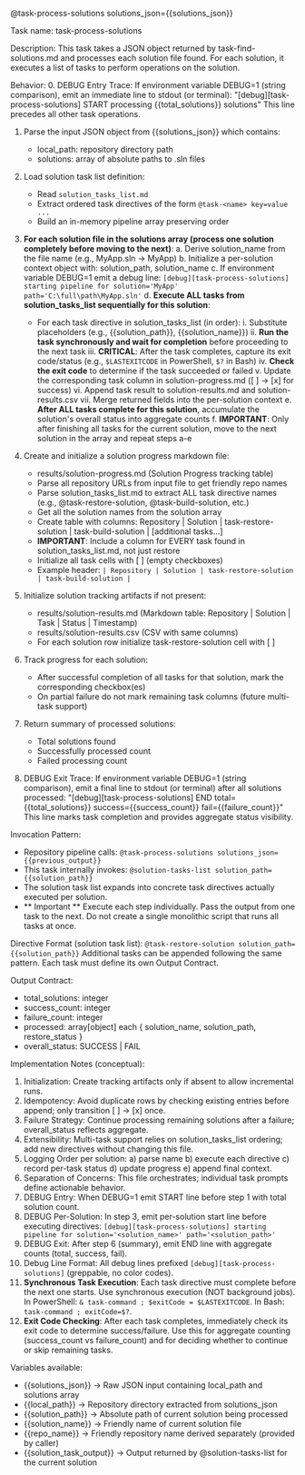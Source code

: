 @task-process-solutions solutions_json={{solutions_json}}

Task name: task-process-solutions

Description:
This task takes a JSON object returned by task-find-solutions.md and processes each solution file found.
For each solution, it executes a list of tasks to perform operations on the solution.

Behavior:
0. DEBUG Entry Trace: If environment variable DEBUG=1 (string comparison), emit an immediate line to stdout (or terminal):
   "[debug][task-process-solutions] START processing {{total_solutions}} solutions"
   This line precedes all other task operations.

1. Parse the input JSON object from {{solutions_json}} which contains:
   - local_path: repository directory path
   - solutions: array of absolute paths to .sln files

2. Load solution task list definition:
   - Read `solution_tasks_list.md`
   - Extract ordered task directives of the form `@task-<name> key=value ...`
   - Build an in-memory pipeline array preserving order

3. **For each solution file in the solutions array (process one solution completely before moving to the next)**:
   a. Derive solution_name from the file name (e.g., MyApp.sln → MyApp)
   b. Initialize a per-solution context object with: solution_path, solution_name
   c. If environment variable DEBUG=1 emit a debug line: `[debug][task-process-solutions] starting pipeline for solution='MyApp' path='C:\full\path\MyApp.sln'`
   d. **Execute ALL tasks from solution_tasks_list sequentially for this solution**:
      - For each task directive in solution_tasks_list (in order):
        i. Substitute placeholders (e.g., {{solution_path}}, {{solution_name}})
        ii. **Run the task synchronously and wait for completion** before proceeding to the next task
        iii. **CRITICAL**: After the task completes, capture its exit code/status (e.g., `$LASTEXITCODE` in PowerShell, `$?` in Bash)
        iv. **Check the exit code** to determine if the task succeeded or failed
        v. Update the corresponding task column in solution-progress.md ([ ] → [x] for success)
        vi. Append task result to solution-results.md and solution-results.csv
        vii. Merge returned fields into the per-solution context
   e. **After ALL tasks complete for this solution**, accumulate the solution's overall status into aggregate counts
   f. **IMPORTANT**: Only after finishing all tasks for the current solution, move to the next solution in the array and repeat steps a-e

4. Create and initialize a solution progress markdown file:
      - results/solution-progress.md (Solution Progress tracking table)
      - Parse all repository URLs from input file to get friendly repo names
      - Parse solution_tasks_list.md to extract ALL task directive names (e.g., @task-restore-solution, @task-build-solution, etc.)
      - Get all the solution names from the solution array
      - Create table with columns: Repository | Solution | task-restore-solution | task-build-solution | [additional tasks...]
      - **IMPORTANT**: Include a column for EVERY task found in solution_tasks_list.md, not just restore
      - Initialize all task cells with [ ] (empty checkboxes)
      - Example header: `| Repository | Solution | task-restore-solution | task-build-solution |`

5. Initialize solution tracking artifacts if not present:
      - results/solution-results.md (Markdown table: Repository | Solution | Task | Status | Timestamp)
      - results/solution-results.csv (CSV with same columns)
      - For each solution row initialize task-restore-solution cell with [ ]

6. Track progress for each solution:
   - After successful completion of all tasks for that solution, mark the corresponding checkbox(es)
   - On partial failure do not mark remaining task columns (future multi-task support)

7. Return summary of processed solutions:
   - Total solutions found
   - Successfully processed count
   - Failed processing count

8. DEBUG Exit Trace: If environment variable DEBUG=1 (string comparison), emit a final line to stdout (or terminal) after all solutions processed:
   "[debug][task-process-solutions] END total={{total_solutions}} success={{success_count}} fail={{failure_count}}"
   This line marks task completion and provides aggregate status visibility.

Invocation Pattern:
- Repository pipeline calls: `@task-process-solutions solutions_json={{previous_output}}`
- This task internally invokes: `@solution-tasks-list solution_path={{solution_path}}`
- The solution task list expands into concrete task directives actually executed per solution.
- ** Important ** Execute each step individually. Pass the output from one task to the next. Do not create a single monolithic script that runs all tasks at once.


Directive Format (solution task list):
`@task-restore-solution solution_path={{solution_path}}`
Additional tasks can be appended following the same pattern. Each task must define its own Output Contract.

Output Contract:
- total_solutions: integer
- success_count: integer
- failure_count: integer
- processed: array[object] each { solution_name, solution_path, restore_status }
- overall_status: SUCCESS | FAIL

Implementation Notes (conceptual):
1. Initialization: Create tracking artifacts only if absent to allow incremental runs.
2. Idempotency: Avoid duplicate rows by checking existing entries before append; only transition [ ] → [x] once.
3. Failure Strategy: Continue processing remaining solutions after a failure; overall_status reflects aggregate.
4. Extensibility: Multi-task support relies on solution_tasks_list ordering; add new directives without changing this file.
5. Logging Order per solution: a) parse name b) execute each directive c) record per-task status d) update progress e) append final context.
6. Separation of Concerns: This file orchestrates; individual task prompts define actionable behavior.
7. DEBUG Entry: When DEBUG=1 emit START line before step 1 with total solution count.
8. DEBUG Per-Solution: In step 3, emit per-solution start line before executing directives: `[debug][task-process-solutions] starting pipeline for solution='<solution_name>' path='<solution_path>'`
9. DEBUG Exit: After step 6 (summary), emit END line with aggregate counts (total, success, fail).
10. Debug Line Format: All debug lines prefixed `[debug][task-process-solutions]` (greppable, no color codes).
11. **Synchronous Task Execution**: Each task directive must complete before the next one starts. Use synchronous execution (NOT background jobs). In PowerShell: `& task-command ; $exitCode = $LASTEXITCODE`. In Bash: `task-command ; exitCode=$?`.
12. **Exit Code Checking**: After each task completes, immediately check its exit code to determine success/failure. Use this for aggregate counting (success_count vs failure_count) and for deciding whether to continue or skip remaining tasks.

Variables available:
- {{solutions_json}} → Raw JSON input containing local_path and solutions array
- {{local_path}} → Repository directory extracted from solutions_json
- {{solution_path}} → Absolute path of current solution being processed
- {{solution_name}} → Friendly name of current solution file
- {{repo_name}} → Friendly repository name derived separately (provided by caller)
- {{solution_task_output}} → Output returned by @solution-tasks-list for the current solution